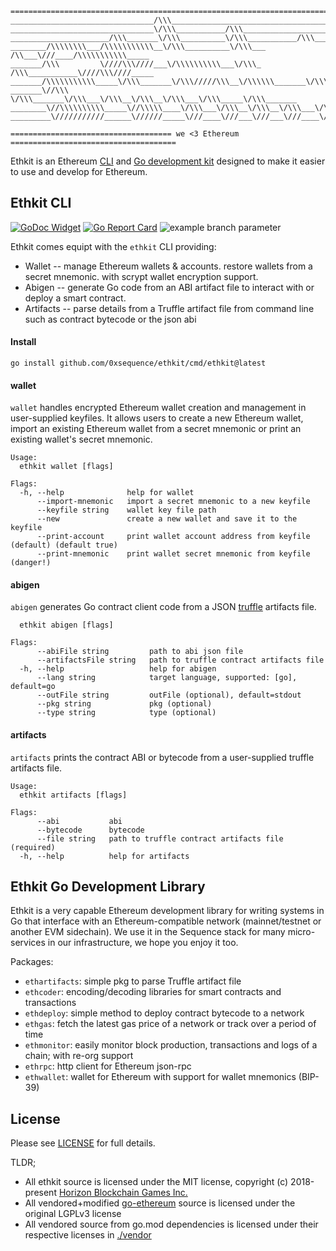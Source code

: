 ```
=========================================================================================
________________________________/\\\_____________________________________________________ 
________________________________\/\\\___________/\\\_____________________________________ 
______________________/\\\_______\/\\\__________\/\\\___________/\\\______/\\\___________ 
________/\\\\\\\\___/\\\\\\\\\\\__\/\\\__________\/\\\___ /\\___\///____/\\\\\\\\\\\_____ 
_______/\\\         \////\\\////___\/\\\\\\\\\\___\/\\\_ /\\\___________\////\\\////_____ 
_______/\\\\\\\\\\\_____\/\\\_______\/\\\/////\\\__\/\\\\\\_______\/\\\_____\/\\\________ 
_______\//\\\            \/\\\_______\/\\\___\/\\\__\/\\\__\/\\\___\/\\\_____\/\\\_______
________\//\\\\\\\\\\_____\//\\\\\____\/\\\___\/\\\__\/\\\__\/\\\___\/\\\_____\//\\\\\___ 
_________\///////////______\//////_____\///____\///___\///___\///____\///______\/////____

==================================== we <3 Ethereum =====================================
```

Ethkit is an Ethereum [CLI](#ethkit-cli) and [Go development kit](#ethkit-go-development-library)
designed to make it easier to use and develop for Ethereum.


## Ethkit CLI

[![GoDoc Widget](https://godoc.org/github.com/0xsequence/ethkit?status.svg)](https://pkg.go.dev/github.com/0xsequence/ethkit) [![Go Report Card](https://goreportcard.com/badge/github.com/0xsequence/ethkit)](https://goreportcard.com/report/github.com/0xsequence/ethkit) ![example branch parameter](https://github.com/0xsequence/ethkit/actions/workflows/ci.yml/badge.svg?branch=master)

Ethkit comes equipt with the `ethkit` CLI providing:
  * Wallet -- manage Ethereum wallets & accounts. restore wallets from a secret mnemonic.
    with scrypt wallet encryption support.
  * Abigen -- generate Go code from an ABI artifact file to interact with or deploy a smart
    contract.
  * Artifacts -- parse details from a Truffle artifact file from command line such as contract
    bytecode or the json abi


#### Install

```go install github.com/0xsequence/ethkit/cmd/ethkit@latest```

#### wallet
```wallet``` handles encrypted Ethereum wallet creation and management in user-supplied keyfiles.
It allows users to create a new Ethereum wallet, import an existing Ethereum wallet from a secret
mnemonic or print an existing wallet's secret mnemonic.

```
Usage:
  ethkit wallet [flags]

Flags:
  -h, --help              help for wallet
      --import-mnemonic   import a secret mnemonic to a new keyfile
      --keyfile string    wallet key file path
      --new               create a new wallet and save it to the keyfile
      --print-account     print wallet account address from keyfile (default) (default true)
      --print-mnemonic    print wallet secret mnemonic from keyfile (danger!)
```


#### abigen
```abigen``` generates Go contract client code from a JSON [truffle](https://www.trufflesuite.com/)
artifacts file.

```Usage:
  ethkit abigen [flags]

Flags:
      --abiFile string         path to abi json file
      --artifactsFile string   path to truffle contract artifacts file
  -h, --help                   help for abigen
      --lang string            target language, supported: [go], default=go
      --outFile string         outFile (optional), default=stdout
      --pkg string             pkg (optional)
      --type string            type (optional)
```

#### artifacts
```artifacts``` prints the contract ABI or bytecode from a user-supplied truffle artifacts file.

```
Usage:
  ethkit artifacts [flags]

Flags:
      --abi           abi
      --bytecode      bytecode
      --file string   path to truffle contract artifacts file (required)
  -h, --help          help for artifacts
```


## Ethkit Go Development Library

Ethkit is a very capable Ethereum development library for writing systems in Go that
interface with an Ethereum-compatible network (mainnet/testnet or another EVM sidechain).
We use it in the Sequence stack for many micro-services in our infrastructure,
we hope you enjoy it too.

Packages:

* `ethartifacts`: simple pkg to parse Truffle artifact file
* `ethcoder`: encoding/decoding libraries for smart contracts and transactions
* `ethdeploy`: simple method to deploy contract bytecode to a network
* `ethgas`: fetch the latest gas price of a network or track over a period of time
* `ethmonitor`: easily monitor block production, transactions and logs of a chain; with re-org support
* `ethrpc`: http client for Ethereum json-rpc
* `ethwallet`: wallet for Ethereum with support for wallet mnemonics (BIP-39)


## License

Please see [LICENSE](./LICENSE) for full details.

TLDR;

* All ethkit source is licensed under the MIT license, copyright (c) 2018-present [Horizon Blockchain Games Inc.](https://horizon.io)
* All vendored+modified [go-ethereum](./go-ethereum) source is licensed under the original LGPLv3 license
* All vendored source from go.mod dependencies is licensed under their respective licenses in [./vendor](./vendor) 
